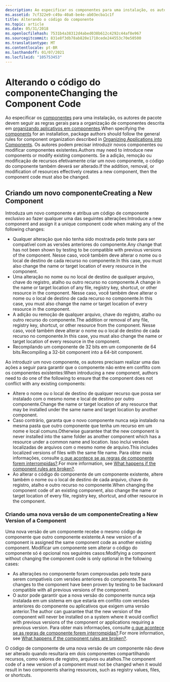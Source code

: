 ```yaml
---
description: Ao especificar os componentes para uma instalação, os autores de pacote devem seguir as regras gerais para a organização de componentes descrita em organizando aplicativos em componentes.
ms.assetid: 7cf322e9-c49a-40a8-be4e-ab03ecba1c1f
title: Alterando o código do componente
ms.topic: article
ms.date: 05/31/2018
ms.openlocfilehash: 7531b4a38312d4abed038b612c4292c44af8e967
ms.sourcegitcommit: 831e8f3db78ab820e1710cede244553c70e50500
ms.translationtype: MT
ms.contentlocale: pt-BR
ms.lasthandoff: 01/07/2021
ms.locfileid: "105753453"
---
```

# <a name="changing-the-component-code"></a><span data-ttu-id="812f0-103">Alterando o código do componente</span><span class="sxs-lookup"><span data-stu-id="812f0-103">Changing the Component Code</span></span>

<span data-ttu-id="812f0-104">Ao especificar os [componentes](windows-installer-components.md) para uma instalação, os autores de pacote devem seguir as regras gerais para a organização de componentes descrita em [organizando aplicativos em componentes](organizing-applications-into-components.md).</span><span class="sxs-lookup"><span data-stu-id="812f0-104">When specifying the [components](windows-installer-components.md) for an installation, package authors should follow the general rules for component organization described in [Organizing Applications into Components](organizing-applications-into-components.md).</span></span> <span data-ttu-id="812f0-105">Os autores podem precisar introduzir novos componentes ou modificar componentes existentes.</span><span class="sxs-lookup"><span data-stu-id="812f0-105">Authors may need to introduce new components or modify existing components.</span></span> <span data-ttu-id="812f0-106">Se a adição, remoção ou modificação de recursos efetivamente criar um novo componente, o código do componente também deverá ser alterado.</span><span class="sxs-lookup"><span data-stu-id="812f0-106">If the addition, removal, or modification of resources effectively creates a new component, then the component code must also be changed.</span></span>

## <a name="creating-a-new-component"></a><span data-ttu-id="812f0-107">Criando um novo componente</span><span class="sxs-lookup"><span data-stu-id="812f0-107">Creating a New Component</span></span>

<span data-ttu-id="812f0-108">Introduza um novo componente e atribua um código de componente exclusivo ao fazer qualquer uma das seguintes alterações:</span><span class="sxs-lookup"><span data-stu-id="812f0-108">Introduce a new component and assign it a unique component code when making any of the following changes:</span></span>

-   <span data-ttu-id="812f0-109">Qualquer alteração que não tenha sido mostrada pelo teste para ser compatível com as versões anteriores do componente.</span><span class="sxs-lookup"><span data-stu-id="812f0-109">Any change that has not been shown by testing to be compatible with previous versions of the component.</span></span> <span data-ttu-id="812f0-110">Nesse caso, você também deve alterar o nome ou o local de destino de cada recurso no componente.</span><span class="sxs-lookup"><span data-stu-id="812f0-110">In this case, you must also change the name or target location of every resource in the component.</span></span>
-   <span data-ttu-id="812f0-111">Uma alteração no nome ou no local de destino de qualquer arquivo, chave do registro, atalho ou outro recurso no componente.</span><span class="sxs-lookup"><span data-stu-id="812f0-111">A change in the name or target location of any file, registry key, shortcut, or other resource in the component.</span></span> <span data-ttu-id="812f0-112">Nesse caso, você também deve alterar o nome ou o local de destino de cada recurso no componente.</span><span class="sxs-lookup"><span data-stu-id="812f0-112">In this case, you must also change the name or target location of every resource in the component.</span></span>
-   <span data-ttu-id="812f0-113">A adição ou remoção de qualquer arquivo, chave do registro, atalho ou outro recurso do componente.</span><span class="sxs-lookup"><span data-stu-id="812f0-113">The addition or removal of any file, registry key, shortcut, or other resource from the component.</span></span> <span data-ttu-id="812f0-114">Nesse caso, você também deve alterar o nome ou o local de destino de cada recurso no componente.</span><span class="sxs-lookup"><span data-stu-id="812f0-114">In this case, you must also change the name or target location of every resource in the component.</span></span>
-   <span data-ttu-id="812f0-115">Recompilando um componente de 32 bits em um componente de 64 bits.</span><span class="sxs-lookup"><span data-stu-id="812f0-115">Recompiling a 32-bit component into a 64-bit component.</span></span>

<span data-ttu-id="812f0-116">Ao introduzir um novo componente, os autores precisam realizar uma das ações a seguir para garantir que o componente não entre em conflito com os componentes existentes:</span><span class="sxs-lookup"><span data-stu-id="812f0-116">When introducing a new component, authors need to do one of the following to ensure that the component does not conflict with any existing components:</span></span>

-   <span data-ttu-id="812f0-117">Altere o nome ou o local de destino de qualquer recurso que possa ser instalado com o mesmo nome e local de destino por outro componente.</span><span class="sxs-lookup"><span data-stu-id="812f0-117">Change the name or target location of any resource that may be installed under the same name and target location by another component.</span></span>
-   <span data-ttu-id="812f0-118">Caso contrário, garanta que o novo componente nunca seja instalado na mesma pasta que outro componente que tenha um recurso em um nome e local comuns.</span><span class="sxs-lookup"><span data-stu-id="812f0-118">Otherwise guarantee that the new component is never installed into the same folder as another component which has a resource under a common name and location.</span></span> <span data-ttu-id="812f0-119">Isso inclui versões localizadas de arquivos com o mesmo nome de arquivo.</span><span class="sxs-lookup"><span data-stu-id="812f0-119">This includes localized versions of files with the same file name.</span></span> <span data-ttu-id="812f0-120">Para obter mais informações, consulte [o que acontece se as regras de componente forem interrompidas?](what-happens-if-the-component-rules-are-broken.md).</span><span class="sxs-lookup"><span data-stu-id="812f0-120">For more information, see [What happens if the component rules are broken?](what-happens-if-the-component-rules-are-broken.md).</span></span>
-   <span data-ttu-id="812f0-121">Ao alterar o código do componente de um componente existente, altere também o nome ou o local de destino de cada arquivo, chave do registro, atalho e outro recurso no componente.</span><span class="sxs-lookup"><span data-stu-id="812f0-121">When changing the component code of an existing component, also change the name or target location of every file, registry key, shortcut, and other resource in the component.</span></span>

### <a name="creating-a-new-version-of-a-component"></a><span data-ttu-id="812f0-122">Criando uma nova versão de um componente</span><span class="sxs-lookup"><span data-stu-id="812f0-122">Creating a New Version of a Component</span></span>

<span data-ttu-id="812f0-123">Uma nova versão de um componente recebe o mesmo código de componente que outro componente existente.</span><span class="sxs-lookup"><span data-stu-id="812f0-123">A new version of a component is assigned the same component code as another existing component.</span></span> <span data-ttu-id="812f0-124">Modificar um componente sem alterar o código do componente só é opcional nos seguintes casos:</span><span class="sxs-lookup"><span data-stu-id="812f0-124">Modifying a component without changing the component code is only optional in the following cases:</span></span>

-   <span data-ttu-id="812f0-125">As alterações no componente foram comprovadas pelo teste para serem compatíveis com versões anteriores do componente.</span><span class="sxs-lookup"><span data-stu-id="812f0-125">The changes to the component have been proven by testing to be backward compatible with all previous versions of the component.</span></span>
-   <span data-ttu-id="812f0-126">O autor pode garantir que a nova versão do componente nunca seja instalada em um sistema em que estaria em conflito com versões anteriores do componente ou aplicativos que exigem uma versão anterior.</span><span class="sxs-lookup"><span data-stu-id="812f0-126">The author can guarantee that the new version of the component will never be installed on a system where it would conflict with previous versions of the component or applications requiring a previous version.</span></span> <span data-ttu-id="812f0-127">Para obter mais informações, consulte [o que acontece se as regras de componente forem interrompidas?](what-happens-if-the-component-rules-are-broken.md).</span><span class="sxs-lookup"><span data-stu-id="812f0-127">For more information, see [What happens if the component rules are broken?](what-happens-if-the-component-rules-are-broken.md).</span></span>

<span data-ttu-id="812f0-128">O código de componente de uma nova versão de um componente não deve ser alterado quando resultaria em dois componentes compartilhando recursos, como valores de registro, arquivos ou atalhos.</span><span class="sxs-lookup"><span data-stu-id="812f0-128">The component code of a new version of a component must not be changed when it would result in two components sharing resources, such as registry values, files, or shortcuts.</span></span>

 

 



